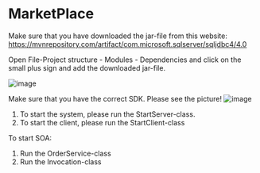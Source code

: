 # MarketPlace
Make sure that you have downloaded the jar-file from this website:
https://mvnrepository.com/artifact/com.microsoft.sqlserver/sqljdbc4/4.0 

Open File-Project structure - Modules - Dependencies and click on the small plus sign and add the downloaded jar-file.

![image](https://user-images.githubusercontent.com/76004088/168252130-1e7373c1-fa5e-4028-a09e-31e250d977e5.png)

Make sure that you have the correct SDK. Please see the picture!
![image](https://user-images.githubusercontent.com/76004088/168252813-7bd21c9d-f3e3-4365-9e5c-76fb0118db60.png)

1. To start the system, please run the StartServer-class.
2. To start the client, please run the StartClient-class

To start SOA:
1. Run the OrderService-class
2. Run the Invocation-class

